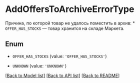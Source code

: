 # AddOffersToArchiveErrorType

Причина, по которой товар не удалось поместить в архив:  * `OFFER_HAS_STOCKS` — товар хранится на складе Маркета. 

## Enum

* `OFFER_HAS_STOCKS` (value: `'OFFER_HAS_STOCKS'`)

* `UNKNOWN` (value: `'UNKNOWN'`)

[[Back to Model list]](../README.md#documentation-for-models) [[Back to API list]](../README.md#documentation-for-api-endpoints) [[Back to README]](../README.md)


